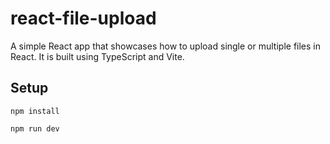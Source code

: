 # react-file-upload

A simple React app that showcases how to upload single or multiple files in React. It is built using TypeScript and Vite.


## Setup

```
npm install
```

```
npm run dev
```